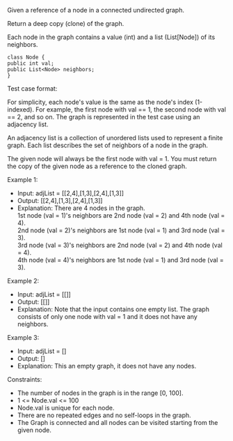 Given a reference of a node in a connected undirected graph.

Return a deep copy (clone) of the graph.

Each node in the graph contains a value (int) and a list (List[Node]) of its neighbors.
```
class Node {
public int val;
public List<Node> neighbors;
}
```
Test case format:

For simplicity, each node's value is the same as the node's index (1-indexed). For example, the first node with val == 1, the second node with val == 2, and so on. The graph is represented in the test case using an adjacency list.

An adjacency list is a collection of unordered lists used to represent a finite graph. Each list describes the set of neighbors of a node in the graph.

The given node will always be the first node with val = 1. You must return the copy of the given node as a reference to the cloned graph.

Example 1:


- Input: adjList = [[2,4],[1,3],[2,4],[1,3]]
- Output: [[2,4],[1,3],[2,4],[1,3]]
- Explanation: There are 4 nodes in the graph.<br>
1st node (val = 1)'s neighbors are 2nd node (val = 2) and 4th node (val = 4).<br>
2nd node (val = 2)'s neighbors are 1st node (val = 1) and 3rd node (val = 3).<br>
3rd node (val = 3)'s neighbors are 2nd node (val = 2) and 4th node (val = 4).<br>
4th node (val = 4)'s neighbors are 1st node (val = 1) and 3rd node (val = 3).<br>

Example 2:


- Input: adjList = [[]]
- Output: [[]]
- Explanation: Note that the input contains one empty list. The graph consists of only one node with val = 1 and it does not have any neighbors.

Example 3:
- Input: adjList = []
- Output: []
- Explanation: This an empty graph, it does not have any nodes.

Constraints:
- The number of nodes in the graph is in the range [0, 100]. 
- 1 <= Node.val <= 100 
- Node.val is unique for each node. 
- There are no repeated edges and no self-loops in the graph. 
- The Graph is connected and all nodes can be visited starting from the given node.